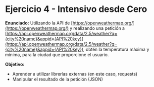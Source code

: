 # Ejercicio 4 - Intensivo desde Cero

__Enunciado:__ Utilizando la API de [https://openweathermap.org/](https://openweathermap.org/) y realizando una petición a [https://api.openweathermap.org/data/2.5/weather?q={city%20name}&appid={API%20key}](https://api.openweathermap.org/data/2.5/weather?q={city%20name}&appid={API%20key}), obtén la temperatura máxima y mínima, para la ciudad que proporcione el usuario.

__Objetivo:__

- Aprender a utilizar librerías externas (en este caso, requests)
- Manipular el resultado de la petición (JSON)
